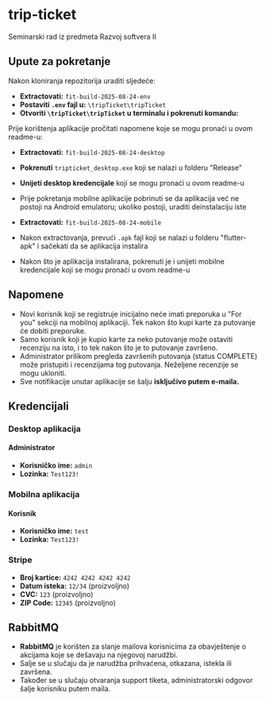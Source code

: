 # trip-ticket

Seminarski rad iz predmeta Razvoj softvera II

## Upute za pokretanje

Nakon kloniranja repozitorija uraditi sljedeće:

- **Extractovati:** `fit-build-2025-08-24-env`
- **Postaviti `.env` fajl u:** `\tripTicket\tripTicket`
- **Otvoriti `\tripTicket\tripTicket` u terminalu i pokrenuti komandu:**

Prije korištenja aplikacije pročitati napomene koje se mogu pronaći u ovom readme-u:

- **Extractovati:** `fit-build-2025-08-24-desktop`
- **Pokrenuti** `tripticket_desktop.exe` koji se nalazi u folderu "Release"
- **Unijeti desktop kredencijale** koji se mogu pronaći u ovom readme-u

- Prije pokretanja mobilne aplikacije pobrinuti se da aplikacija već ne postoji na Android emulatoru; ukoliko postoji, uraditi deinstalaciju iste
- **Extractovati:** `fit-build-2025-08-24-mobile`
- Nakon extractovanja, prevući `.apk` fajl koji se nalazi u folderu "flutter-apk" i sačekati da se aplikacija instalira
- Nakon što je aplikacija instalirana, pokrenuti je i unijeti mobilne kredencijale koji se mogu pronaći u ovom readme-u

## Napomene

- Novi korisnik koji se registruje inicijalno neće imati preporuka u "For you" sekciji na mobilnoj aplikaciji. Tek nakon što kupi karte za putovanje će dobiti preporuke.
- Samo korisnik koji je kupio karte za neko putovanje može ostaviti recenziju na isto, i to tek nakon što je to putovanje završeno.
- Administrator prilikom pregleda završenih putovanja (status COMPLETE) može pristupiti i recenzijama tog putovanja. Neželjene recenzije se mogu ukloniti.
- Sve notifikacije unutar aplikacije se šalju **isključivo putem e-maila.**

## Kredencijali

### Desktop aplikacija

#### Administrator

- **Korisničko ime:** `admin`
- **Lozinka:** `Test123!`

### Mobilna aplikacija

#### Korisnik

- **Korisničko ime:** `test`
- **Lozinka:** `Test123!`

### Stripe

- **Broj kartice:** `4242 4242 4242 4242`
- **Datum isteka:** `12/34` (proizvoljno)
- **CVC:** `123` (proizvoljno)
- **ZIP Code:** `12345` (proizvoljno)

## RabbitMQ

- **RabbitMQ** je korišten za slanje mailova korisnicima za obavještenje o akcijama koje se dešavaju na njegovoj narudžbi.
- Salje se u slučaju da je narudžba prihvaćena, otkazana, istekla ili završena.
- Također se u slučaju otvaranja support tiketa, administratorski odgovor šalje korisniku putem maila.
